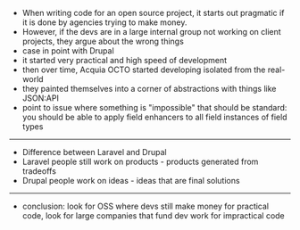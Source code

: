 

- When writing code for an open source project, it starts out pragmatic if it is done by agencies trying to make money.
- However, if the devs are in a large internal group not working on client projects, they argue about the wrong things
- case in point with Drupal
- it started very practical and high speed of development
- then over time, Acquia OCTO started developing isolated from the real-world
- they painted themselves into a corner of abstractions with things like JSON:API
- point to issue where something is "impossible" that should be standard: you should be able to apply field 
  enhancers to all field instances of field types
- ---
- Difference between Laravel and Drupal
- Laravel people still work on products - products generated from tradeoffs
- Drupal people work on ideas - ideas that are final solutions
- ---
- conclusion: look for OSS where devs still make money for practical code, look for large companies that fund dev 
  work for impractical code
